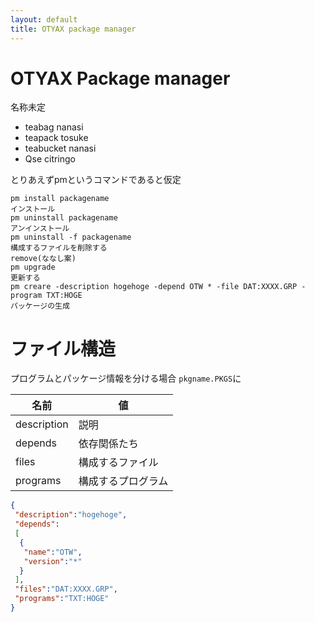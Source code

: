```yaml
---
layout: default
title: OTYAX package manager
---
```

# OTYAX Package manager
名称未定

* teabag nanasi
* teapack tosuke
* teabucket nanasi
* Qse citringo

とりあえずpmというコマンドであると仮定

```
pm install packagename
インストール
pm uninstall packagename
アンインストール
pm uninstall -f packagename
構成するファイルを削除する
remove(ななし案)
pm upgrade
更新する
pm creare -description hogehoge -depend OTW * -file DAT:XXXX.GRP -program TXT:HOGE
パッケージの生成
```

# ファイル構造
プログラムとパッケージ情報を分ける場合
`pkgname.PKGS`に

|名前|値|
|---|---|
|description|説明|
|depends|依存関係たち|
|files|構成するファイル|
|programs|構成するプログラム|

``` json
{
 "description":"hogehoge",
 "depends":
 [
  {
   "name":"OTW",
   "version":"*"
  }
 ],
 "files":"DAT:XXXX.GRP",
 "programs":"TXT:HOGE"
}
```
